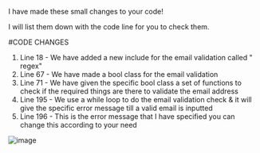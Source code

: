 I have made these small changes to your code!

I will list them down with the code line for you to check them.

#CODE CHANGES
 1. Line 18 - We have added a new include for the email validation called " regex"
 2. Line 67 - We have made a bool class for the email validation
 3. Line 71 - We have given the specific bool class a set of functions to check if the required things are there to validate the email address
 4. Line 195 - We use a while loop to do the email validation check & it will give the specific error message till a valid email is inputted
 5. Line 196 - This is the error message that I have specified you can change this according to your need

![image](https://github.com/AalokaB/You-Wang-Final-Project/assets/78367496/62897e17-ce86-4b53-bf64-5b19754ec50c)
